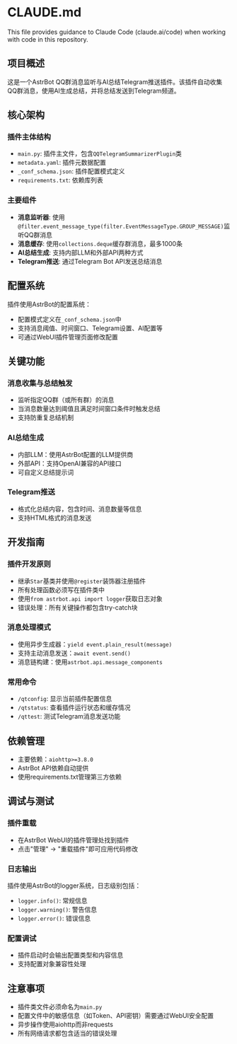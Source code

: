 # CLAUDE.md

This file provides guidance to Claude Code (claude.ai/code) when working with code in this repository.

## 项目概述

这是一个AstrBot QQ群消息监听与AI总结Telegram推送插件。该插件自动收集QQ群消息，使用AI生成总结，并将总结发送到Telegram频道。

## 核心架构

### 插件主体结构
- `main.py`: 插件主文件，包含`QQTelegramSummarizerPlugin`类
- `metadata.yaml`: 插件元数据配置
- `_conf_schema.json`: 插件配置模式定义
- `requirements.txt`: 依赖库列表

### 主要组件
- **消息监听器**: 使用`@filter.event_message_type(filter.EventMessageType.GROUP_MESSAGE)`监听QQ群消息
- **消息缓存**: 使用`collections.deque`缓存群消息，最多1000条
- **AI总结生成**: 支持内部LLM和外部API两种方式
- **Telegram推送**: 通过Telegram Bot API发送总结消息

## 配置系统

插件使用AstrBot的配置系统：
- 配置模式定义在`_conf_schema.json`中
- 支持消息阈值、时间窗口、Telegram设置、AI配置等
- 可通过WebUI插件管理页面修改配置

## 关键功能

### 消息收集与总结触发
- 监听指定QQ群（或所有群）的消息
- 当消息数量达到阈值且满足时间窗口条件时触发总结
- 支持防重复总结机制

### AI总结生成
- 内部LLM：使用AstrBot配置的LLM提供商
- 外部API：支持OpenAI兼容的API接口
- 可自定义总结提示词

### Telegram推送
- 格式化总结内容，包含时间、消息数量等信息
- 支持HTML格式的消息发送

## 开发指南

### 插件开发原则
- 继承`Star`基类并使用`@register`装饰器注册插件
- 所有处理函数必须写在插件类中
- 使用`from astrbot.api import logger`获取日志对象
- 错误处理：所有关键操作都包含try-catch块

### 消息处理模式
- 使用异步生成器：`yield event.plain_result(message)`
- 支持主动消息发送：`await event.send()`
- 消息链构建：使用`astrbot.api.message_components`

### 常用命令
- `/qtconfig`: 显示当前插件配置信息
- `/qtstatus`: 查看插件运行状态和缓存情况
- `/qttest`: 测试Telegram消息发送功能

## 依赖管理

- 主要依赖：`aiohttp>=3.8.0`
- AstrBot API依赖自动提供
- 使用requirements.txt管理第三方依赖

## 调试与测试

### 插件重载
- 在AstrBot WebUI的插件管理处找到插件
- 点击"管理" -> "重载插件"即可应用代码修改

### 日志输出
插件使用AstrBot的logger系统，日志级别包括：
- `logger.info()`: 常规信息
- `logger.warning()`: 警告信息  
- `logger.error()`: 错误信息

### 配置调试
- 插件启动时会输出配置类型和内容信息
- 支持配置对象兼容性处理

## 注意事项

- 插件类文件必须命名为`main.py`
- 配置文件中的敏感信息（如Token、API密钥）需要通过WebUI安全配置
- 异步操作使用aiohttp而非requests
- 所有网络请求都包含适当的错误处理